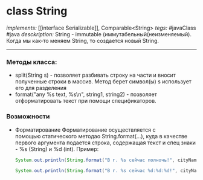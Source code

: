 # class String
*implements:* [[interface Serializable]], Comparable\<String>
*tegs:* #javaClass #java
*desckription:* String - immutable (иммутабельный(неизменяемый). Когда мы как-то меняем String, то создается новый String.

---


### Методы класса:
- split(String s) - позволяет разбивать строку на части и вносит полученные строки в массив. Метод берет символ(ы) s использует его для разделения
- format("any %s text, %s\n", string1, string2) - позволяет отформатировать текст при помощи спецификаторов.  

### Возможности
- Форматирование
	Форматирование осуществляется с помощью статического методао String.format(…), куда в качестве первого аргумента подается строка, содержащая текст и спец знаки - %s (String) и %d (int). Пример:

	```java
	System.out.println(String.format("В г. %s сейчас полночь!", cityName));

	System.out.println(String.format("В г. %s сейчас %d:%d:%d!", cityName,hours,minutes,seconds));
	```
